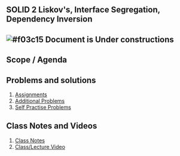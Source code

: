 
## SOLID 2  Liskov's, Interface Segregation, Dependency Inversion

## ![#f03c15](https://placehold.co/15x15/f03c15/f03c15.png) Document is Under constructions

## Scope / Agenda
  

## Problems and solutions

1. [Assignments]()
2. [Additional Problems]()
3. [Self Practise Problems]()

## Class Notes and Videos

1. [Class Notes](/Notes/class_Notes/LLD/Design%20Patterns/Liskov's,%20Interface%20Segregation,%20Dependency%20Inversion.pdf)
2. [Class/Lecture Video](https://youtu.be/qD5-0mND6cE)